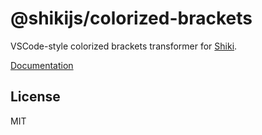 # @shikijs/colorized-brackets

VSCode-style colorized brackets transformer for [Shiki](https://github.com/shikijs/shiki).

[Documentation](https://shiki.style/packages/colorized-brackets)

## License

MIT
